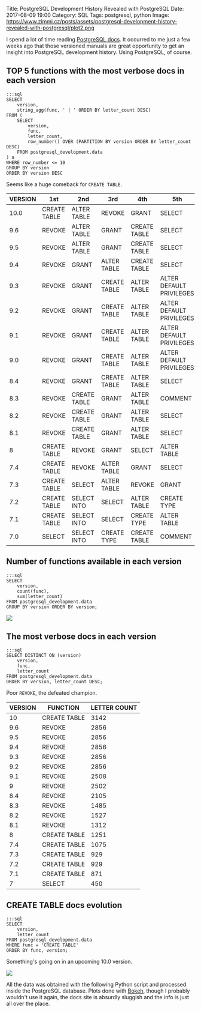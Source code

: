 Title: PostgreSQL Development History Revealed with PostgreSQL
Date: 2017-08-09 19:00
Category: SQL
Tags: postgresql, python
Image: https://www.zimmi.cz/posts/assets/postgresql-development-history-revealed-with-postgresql/plot2.png

I spend a lot of time reading [PostgreSQL docs](https://www.postgresql.org/docs/manuals/). It occurred to me just a few weeks ago that those versioned manuals are great opportunity to get an insight into PostgreSQL development history. Using PostgreSQL, of course.

## TOP 5 functions with the most verbose docs in each version

    :::sql
    SELECT
        version,
        string_agg(func, ' | ' ORDER BY letter_count DESC)
    FROM (
        SELECT
            version,
            func,
            letter_count,
            row_number() OVER (PARTITION BY version ORDER BY letter_count DESC)
        FROM postgresql_development.data
    ) a
    WHERE row_number <= 10
    GROUP BY version
    ORDER BY version DESC

Seems like a huge comeback for `CREATE TABLE`.

| VERSION | 1st | 2nd | 3rd | 4th | 5th |
|-----|----------------|----------------|----------------|----------------|----------------------------|
| 10.0 |  CREATE TABLE  |  ALTER TABLE  |  REVOKE  |  GRANT  |  SELECT  |
| 9.6 |  REVOKE  |  ALTER TABLE  |  GRANT  |  CREATE TABLE  |  SELECT  |
| 9.5 |  REVOKE  |  ALTER TABLE  |  GRANT  |  CREATE TABLE  |  SELECT  |
| 9.4 |  REVOKE  |  GRANT  |  ALTER TABLE  |  CREATE TABLE  |  SELECT  |
| 9.3 |  REVOKE  |  GRANT  |  CREATE TABLE  |  ALTER TABLE  |  ALTER DEFAULT PRIVILEGES  |
| 9.2 |  REVOKE  |  GRANT  |  CREATE TABLE  |  ALTER TABLE  |  ALTER DEFAULT PRIVILEGES  |
| 9.1 |  REVOKE  |  GRANT  |  CREATE TABLE  |  ALTER TABLE  |  ALTER DEFAULT PRIVILEGES  |
| 9.0 |  REVOKE  |  GRANT  |  CREATE TABLE  |  ALTER TABLE  |  ALTER DEFAULT PRIVILEGES  |
| 8.4 |  REVOKE  |  GRANT  |  CREATE TABLE  |  ALTER TABLE  |  SELECT  |
| 8.3 |  REVOKE  |  CREATE TABLE  |  GRANT  |  ALTER TABLE  |  COMMENT  |
| 8.2 |  REVOKE  |  CREATE TABLE  |  GRANT  |  ALTER TABLE  |  SELECT  |
| 8.1 |  REVOKE  |  CREATE TABLE  |  GRANT  |  ALTER TABLE  |  SELECT  |
| 8 |  CREATE TABLE  |  REVOKE  |  GRANT  |  SELECT  |  ALTER TABLE  |
| 7.4 |  CREATE TABLE  |  REVOKE  |  ALTER TABLE  |  GRANT  |  SELECT  |
| 7.3 |  CREATE TABLE  |  SELECT  |  ALTER TABLE  |  REVOKE  |  GRANT  |
| 7.2 |  CREATE TABLE  |  SELECT INTO  |  SELECT  |  ALTER TABLE  |  CREATE TYPE  |
| 7.1 |  CREATE TABLE  |  SELECT INTO  |  SELECT  |  CREATE TYPE  |  ALTER TABLE  |
| 7.0 |  SELECT  |  SELECT INTO  |  CREATE TYPE  |  CREATE TABLE  |  COMMENT  |

## Number of functions available in each version

    :::sql
    SELECT
        version,
        count(func),
        sum(letter_count)
    FROM postgresql_development.data
    GROUP BY version ORDER BY version;

<div class="text-center"><img src="{static}/assets/postgresql-development-history-revealed-with-postgresql/plot1.png"/></div>

## The most verbose docs in each version

    :::sql
    SELECT DISTINCT ON (version)
        version,
        func,
        letter_count
    FROM postgresql_development.data
    ORDER BY version, letter_count DESC;

Poor `REVOKE`, the defeated champion.

<div class="text-center">
    <table style="margin-left:auto; margin-right: auto">
    <thead>
    <tr>
    <th><span class="caps">VERSION</span></th>
    <th><span class="caps">FUNCTION</span></th>
    <th><span class="caps">LETTER</span> <span class="caps">COUNT</span></th>
    </tr>
    </thead>
    <tbody>
    <tr>
    <td>10</td>
    <td><span class="caps">CREATE</span> <span class="caps">TABLE</span></td>
    <td>3142</td>
    </tr>
    <tr>
    <td>9.6</td>
    <td><span class="caps">REVOKE</span></td>
    <td>2856</td>
    </tr>
    <tr>
    <td>9.5</td>
    <td><span class="caps">REVOKE</span></td>
    <td>2856</td>
    </tr>
    <tr>
    <td>9.4</td>
    <td><span class="caps">REVOKE</span></td>
    <td>2856</td>
    </tr>
    <tr>
    <td>9.3</td>
    <td><span class="caps">REVOKE</span></td>
    <td>2856</td>
    </tr>
    <tr>
    <td>9.2</td>
    <td><span class="caps">REVOKE</span></td>
    <td>2856</td>
    </tr>
    <tr>
    <td>9.1</td>
    <td><span class="caps">REVOKE</span></td>
    <td>2508</td>
    </tr>
    <tr>
    <td>9</td>
    <td><span class="caps">REVOKE</span></td>
    <td>2502</td>
    </tr>
    <tr>
    <td>8.4</td>
    <td><span class="caps">REVOKE</span></td>
    <td>2105</td>
    </tr>
    <tr>
    <td>8.3</td>
    <td><span class="caps">REVOKE</span></td>
    <td>1485</td>
    </tr>
    <tr>
    <td>8.2</td>
    <td><span class="caps">REVOKE</span></td>
    <td>1527</td>
    </tr>
    <tr>
    <td>8.1</td>
    <td><span class="caps">REVOKE</span></td>
    <td>1312</td>
    </tr>
    <tr>
    <td>8</td>
    <td><span class="caps">CREATE</span> <span class="caps">TABLE</span></td>
    <td>1251</td>
    </tr>
    <tr>
    <td>7.4</td>
    <td><span class="caps">CREATE</span> <span class="caps">TABLE</span></td>
    <td>1075</td>
    </tr>
    <tr>
    <td>7.3</td>
    <td><span class="caps">CREATE</span> <span class="caps">TABLE</span></td>
    <td>929</td>
    </tr>
    <tr>
    <td>7.2</td>
    <td><span class="caps">CREATE</span> <span class="caps">TABLE</span></td>
    <td>929</td>
    </tr>
    <tr>
    <td>7.1</td>
    <td><span class="caps">CREATE</span> <span class="caps">TABLE</span></td>
    <td>871</td>
    </tr>
    <tr>
    <td>7</td>
    <td><span class="caps">SELECT</span></td>
    <td>450</td>
    </tr>
    </tbody>
    </table>
</div>

## CREATE TABLE docs evolution

    :::sql
    SELECT
        version,
        letter_count
    FROM postgresql_development.data
    WHERE func = 'CREATE TABLE'
    ORDER BY func, version;

Something's going on in an upcoming 10.0 version.

<div class="text-center"><img src="{static}/assets/postgresql-development-history-revealed-with-postgresql/plot2.png"/></div>

All the data was obtained with the following Python script and processed inside the PostgreSQL database. Plots done with [Bokeh](http://bokeh.pydata.org/en/latest/), though I probably wouldn't use it again, the docs site is absurdly sluggish and the info is just all over the place.

<script src="https://gist.github.com/zimmicz/f69a5ce5d3cf3a220e171553c35e0391.js"></script>
